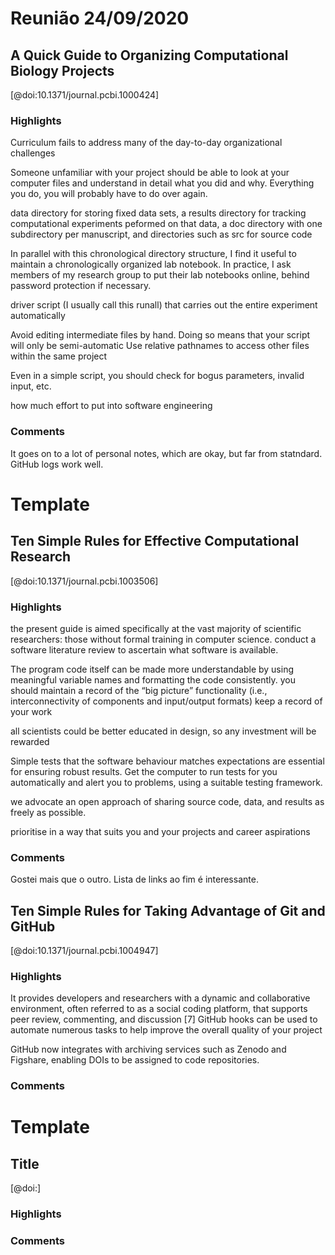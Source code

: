 # Reunião 24/09/2020

## A Quick Guide to Organizing Computational Biology Projects
[@doi:10.1371/journal.pcbi.1000424]

### Highlights
Curriculum fails to address many of the day-to-day organizational challenges

Someone unfamiliar with your project should be able to look at your computer files and understand in detail what you did and why.
Everything you do, you will probably have to do over again.

data directory for storing fixed data sets, a results directory for tracking computational experiments peformed on that data, a doc directory with one subdirectory per manuscript, and directories such as src for source code 

In parallel with this chronological directory structure, I find it useful to maintain a chronologically organized lab notebook.
In practice, I ask members of my research group to put their lab notebooks online, behind password protection if necessary.

driver script (I usually call this runall) that carries out the entire experiment automatically

Avoid editing intermediate files by hand. Doing so means that your script will only be semi-automatic
Use relative pathnames to access other files within the same project

Even in a simple script, you should check for bogus parameters, invalid input, etc.

how much effort to put into software engineering
### Comments

It goes on to a lot of personal notes, which are okay, but far from statndard.
GitHub logs work well. 


# Template

## Ten Simple Rules for Effective Computational Research
[@doi:10.1371/journal.pcbi.1003506]

### Highlights
the present guide is aimed specifically at the vast majority of scientific researchers: those without formal training in computer science.
conduct a software literature review to ascertain what software is available.

The program code itself can be made more understandable by using meaningful variable names and formatting the code consistently.
 you should maintain a record of the “big picture” functionality (i.e., interconnectivity of components and input/output formats)
 keep a record of your work

 all scientists could be better educated in design, so any investment will be rewarded

 Simple tests that the software behaviour matches expectations are essential for ensuring robust results.
Get the computer to run tests for you automatically and alert you to problems, using a suitable testing framework.

 we advocate an open approach of sharing source code, data, and results as freely as possible.
 
prioritise in a way that suits you and your projects and career aspirations



### Comments
Gostei mais que o outro. 
Lista de links ao fim é interessante.

## Ten Simple Rules for Taking Advantage of Git and GitHub
[@doi:10.1371/journal.pcbi.1004947]

### Highlights
It provides developers and researchers with a dynamic and collaborative environment, often referred to as a social coding platform, that supports peer review, commenting, and discussion [7]
GitHub hooks can be used to automate numerous tasks to help improve the overall quality of your project

GitHub now integrates with archiving services such as Zenodo and Figshare, enabling DOIs to be assigned to code repositories.

### Comments



# Template

## Title
[@doi:]

### Highlights

### Comments